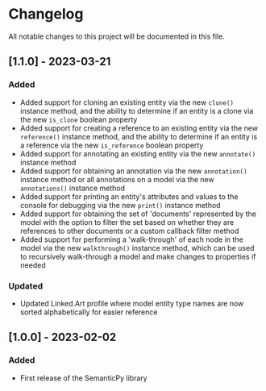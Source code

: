 # Changelog
All notable changes to this project will be documented in this file.

## [1.1.0] - 2023-03-21
### Added
- Added support for cloning an existing entity via the new `clone()` instance method, and the ability to determine if an entity is a clone via the new `is_clone` boolean property
- Added support for creating a reference to an existing entity via the new `reference()` instance method, and the ability to determine if an entity is a reference via the new `is_reference` boolean property
- Added support for annotating an existing entity via the new `annotate()` instance method
- Added support for obtaining an annotation via the new `annotation()` instance method or all annotations on a model via the new `annotations()` instance method
- Added support for printing an entity's attributes and values to the console for debugging via the new `print()` instance method
- Added support for obtaining the set of 'documents' represented by the model with the option to filter the set based on whether they are references to other documents or a custom callback filter method
- Added support for performing a 'walk-through' of each node in the model via the new `walkthrough()` instance method, which can be used to recursively walk-through a model and make changes to properties if needed

### Updated
- Updated Linked.Art profile where model entity type names are now sorted alphabetically for easier reference

## [1.0.0] - 2023-02-02
### Added
- First release of the SemanticPy library